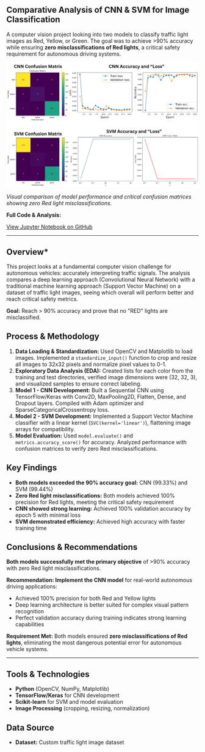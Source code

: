 ## Comparative Analysis of CNN & SVM for Image Classification

A computer vision project looking into two models to classify traffic light images as Red, Yellow, or Green. The goal was to achieve >90% accuracy while ensuring **zero misclassifications of Red lights**, a critical safety requirement for autonomous driving systems.

![Traffic Light Classification Preview](assets/lights_classification_vis.png)

*Visual comparison of model performance and critical confusion matrices showing zero Red light misclassifications.*

**Full Code & Analysis:** 

[View Jupyter Notebook on GitHub](analysis/svm_cnn_analysis.ipynb)  

---

## Overview*

This project looks at a fundamental computer vision challenge for autonomous vehicles: accurately interpreting traffic signals. The analysis compares a deep learning approach (Convolutional Neural Network) with a traditional machine learning approach (Support Vector Machine) on a dataset of traffic light images, seeing which overall will perform better and reach critical safety metrics.

**Goal:** Reach > 90% accuracy and prove that no "RED" lights are misclassified.

## Process & Methodology
1. **Data Loading & Standardization:** Used OpenCV and Matplotlib to load images. Implemented a `standardize_input()` function to crop and resize all images to 32x32 pixels and normalize pixel values to 0-1.
2. **Exploratory Data Analysis (EDA):** Created lists for each color from the training and test directories, verified image dimensions were (32, 32, 3), and visualized samples to ensure correct labeling.
3. **Model 1 - CNN Development:** Built a Sequential CNN using TensorFlow/Keras with Conv2D, MaxPooling2D, Flatten, Dense, and Dropout layers. Compiled with Adam optimizer and SparseCategoricalCrossentropy loss.
4. **Model 2 - SVM Development:** Implemented a Support Vector Machine classifier with a linear kernel (`SVC(kernel='linear')`), flattening image arrays for compatibility.
5. **Model Evaluation:** Used `model.evaluate()` and `metrics.accuracy_score()` for accuracy. Analyzed performance with confusion matrices to verify zero Red misclassifications.

## Key Findings

-   **Both models exceeded the 90% accuracy goal:** CNN (99.33%) and SVM (99.44%)
-   **Zero Red light misclassifications:** Both models achieved 100% precision for Red lights, meeting the critical safety requirement
-   **CNN showed strong learning:** Achieved 100% validation accuracy by epoch 5 with minimal loss
-   **SVM demonstrated efficiency:** Achieved high accuracy with faster training time

## Conclusions & Recommendations

**Both models successfully met the primary objective** of >90% accuracy with zero Red light misclassifications.

**Recommendation: Implement the CNN model** for real-world autonomous driving applications:
-   Achieved 100% precision for both Red and Yellow lights
-   Deep learning architecture is better suited for complex visual pattern recognition
-   Perfect validation accuracy during training indicates strong learning capabilities

**Requirement Met:** Both models ensured **zero misclassifications of Red lights**, eliminating the most dangerous potential error for autonomous vehicle systems.

---

## Tools & Technologies

-   **Python** (OpenCV, NumPy, Matplotlib)
-   **TensorFlow/Keras** for CNN development
-   **Scikit-learn** for SVM and model evaluation
-   **Image Processing** (cropping, resizing, normalization)

## Data Source
- **Dataset:** Custom traffic light image dataset
  
